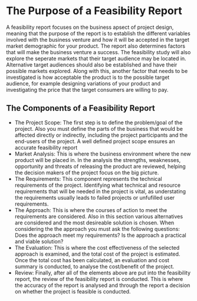 # The Purpose of a Feasibility Report
A feasibility report focuses on the business apsect of project design, meaning that the purpose of the report is to establish the different variables involved with the business venture and how it will be accepted in the target market demographic for your product. The report also determines factors that will make the business venture a success. The feasibility study will also explore the seperate markets that their target audience may be located in. Alternative target audiences should also be established and have their possible markets explored. Along with this, another factor that needs to be investigated is how acceptable the product is to the possible target audience, for example designing variations of your product and investigating the price that the target consumers are willing to pay.
## The Components of a Feasibility Report
* The Project Scope: The first step is to define the problem/goal of the project. Also you must define the parts of the business that would be affected directly or indirectly, including the project participants and the end-users of the project. A well defined project scope ensures an accurate feasibility report
* Market Analysis: This is where the business environment where the new product will be placed in. In the analysis the strengths, weaknesses, opportunity and threats of releasing the product are reviewed, helping the decision makers of the project focus on the big picture.
* The Requirements: This component represents the technical requirements of the project. Identifying what technical and resource requirements that will be needed in the project is vital, as understating the requirements usually leads to failed projects or unfufilled user requirements.
* The Approach: This is where the courses of action to meet the requirements are considered. Also in this section various alternatives are considered and the most desireable solution is chosen. When considering the the approach you must ask the following questions: Does the approach meet my requirements? Is the approach a practical and viable solution?
* The Evaluation: This is where the cost effectiveness of the selected approach is examined, and the total cost of the project is estimated. Once the total cost has been calculated, an evaluation and cost summary is conducted, to analyse the cost/benefit of the project.
* Review: Finally, after all of the elements above are put into the feasibility report, the review of the feasibility report is conducted. This is where the accuracy of the report is analysed and through the report a decision on whether the project is feasible is conducted. 
